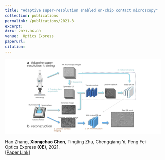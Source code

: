 ```yaml
---
title: "Adaptive super-resolution enabled on-chip contact microscopy"
collection: publications
permalink: /publications/2021-3
excerpt: 
date: 2021-06-03
venue:  Optics Express
paperurl:  
citation: 
---
```


<p align="center">
  <img width="700" src="../figures/2021-OE-Zhang.png">
</p>

<!-- ![](../figures/2021-OE-Zhang.png)   -->
Hao Zhang, **Xiongchao Chen**, Tingting Zhu, Chengqiang Yi, Peng Fei  
Optics Express **(OE)**, 2021.  
[[Paper Link](https://opg.optica.org/OE/fulltext.cfm?uri=oe-29-20-31754)]

